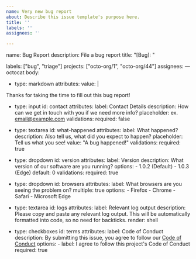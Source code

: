 ```yaml
---
name: Very new bug report
about: Describe this issue template's purpose here.
title: ''
labels: ''
assignees: ''

---
```


name: Bug Report
description: File a bug report
title: "[Bug]: "

labels: ["bug", "triage"]
projects: ["octo-org/1", "octo-org/44"]
assignees:
— octocat
body:
- type: markdown
attributes:
value: |

Thanks for taking the time to fill out this bug report!
- type: input
id: contact
attributes:
  label: Contact Details
  description: How can we get in touch with you if we need more info?
  placeholder: ex. email@example.com
validations:
  required: false

- type: textarea
  id: what-happened
  attributes:
    label: What happened?
    description: Also tell us, what did you expect to happen?
    placeholder: Tell us what you see!
    value: "A bug happened!"
  validations:
    required: true

- type: dropdown
  id: version
  attributes:
    label: Version
    description: What version of our software are you running?
    options:
      - 1.0.2 (Default)
      - 1.0.3 (Edge)
    default: 0
  validations:
    required: true

- type: dropdown
  id: browsers
  attributes:
    label: What browsers are you seeing the problem on?
    multiple: true
    options:
      - Firefox
      - Chrome
      - Safari
      - Microsoft Edge
- type: textarea
  id: logs
  attributes:
    label: Relevant log output
    description: Please copy and paste any relevant log output. This will be automatically formatted into code, so no need for backticks.
    render: shell

- type: checkboxes
  id: terms
  attributes:
    label: Code of Conduct
    description: By submitting this issue, you agree to follow our [Code of Conduct](https://example.com)
    options:
      - label: I agree to follow this project's Code of Conduct
        required: true
